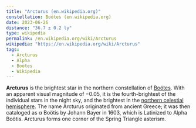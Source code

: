 ```yaml
---
title: "Arcturus (en.wikipedia.org)"
constellation: Boötes (en.wikipedia.org)
date: 2023-06-26
distance: "36.7 ± 0.2 ly"
type: wikipedia
permalink: /en.wikipedia.org/wiki/Arcturus
wikipedia: "https://en.wikipedia.org/wiki/Arcturus"
tags:
  - Arcturus
  - Alpha
  - Boötes
  - Wikipedia
---
```

**Arcturus** is the brightest star in the northern constellation of [Boötes](/en.wikipedia.org/wiki/Boötes). With an apparent visual magnitude of −0.05, it is the fourth-brightest of the individual stars in the night sky, and the brightest in the [northern celestial hemisphere](/en.wikipedia.org/wiki/Northern_celestial_hemisphere). The name Arcturus originated from ancient Greece; it was then cataloged as α Boötis by Johann Bayer in 1603, which is Latinized to Alpha Boötis. Arcturus forms one corner of the Spring Triangle asterism.